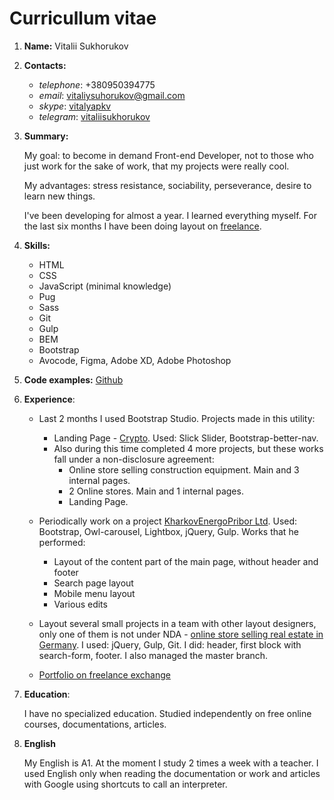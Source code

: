 # Curricullum vitae

1. **Name:** Vitalii Sukhorukov

2. **Contacts:**
    * *telephone*: +380950394775
    * *email*: [vitaliysuhorukov@gmail.com](mailto:vitaliysuhorukov@gmail.com)
    * *skype*: [vitalyapkv](https://join.skype.com/invite/e7qKwo007S8n)
    * *telegram*: [vitaliisukhorukov](https://t.me/vitaliisukhorukov)

3. **Summary:**

    My goal: to become in demand Front-end Developer, not to those who just work for the sake of work,
    that my projects were really cool.

    My advantages: stress resistance, sociability, perseverance, desire to learn new things.

    I've been developing for almost a year. I learned everything myself. For the last six months I have been doing layout on [freelance](https://freelancehunt.com/freelancer/ambulanceR.html).

4. **Skills:**
    + HTML
    + CSS
    + JavaScript (minimal knowledge)
    + Pug
    + Sass
    + Git
    + Gulp
    + BEM
    + Bootstrap
    + Avocode, Figma, Adobe XD, Adobe Photoshop

5. **Code examples:** [Github](https://github.com/vitalyaM?tab=repositories)

6. **Experience**:

    * Last 2 months I used Bootstrap Studio. Projects made in this utility:
        * Landing Page - [Crypto](https://github.com/vitalyaM/Crypto). Used: Slick Slider, Bootstrap-better-nav.
        * Also during this time completed 4 more projects, but these works fall under a non-disclosure agreement:
            * Online store selling construction equipment. Main and 3 internal pages.
            * 2 Online stores. Main and 1 internal pages.
            * Landing Page.

    * Periodically work on a project [KharkovEnergoPribor Ltd](kephv.com). Used: Bootstrap, Owl-carousel, Lightbox,
    jQuery, Gulp. Works that he performed:
        * Layout of the content part of the main page, without header and footer
        * Search page layout
        * Mobile menu layout
        * Various edits

    * Layout several small projects in a team with other layout designers, only one of them is not under NDA -
    [online store selling real estate in Germany](https://luxtrader.000webhostapp.com/). I used: jQuery, Gulp, Git.
    I did: header, first block with search-form, footer. I also managed the master branch.

    * [Portfolio on freelance exchange](https://freelancehunt.com/freelancer/ambulanceR.html#portfolio)

7. **Education**:

    I have no specialized education. Studied independently on free online courses, documentations, articles.

8. **English**

    My English is A1. At the moment I study 2 times a week with a teacher. I used English only when reading the documentation
    or work and articles with Google using shortcuts to call an interpreter.
